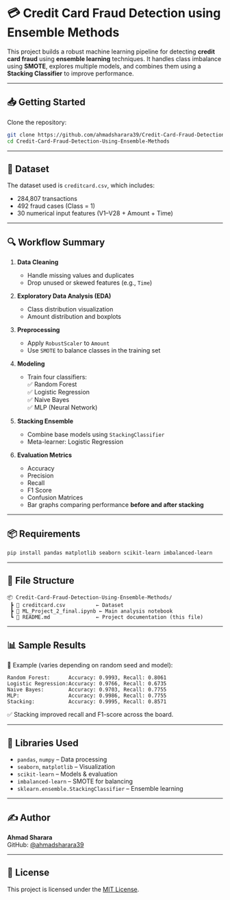 # 💳 Credit Card Fraud Detection using Ensemble Methods

This project builds a robust machine learning pipeline for detecting **credit card fraud** using **ensemble learning** techniques. It handles class imbalance using **SMOTE**, explores multiple models, and combines them using a **Stacking Classifier** to improve performance.

---

## 📥 Getting Started

Clone the repository:

```bash
git clone https://github.com/ahmadsharara39/Credit-Card-Fraud-Detection-Using-Ensemble-Methods
cd Credit-Card-Fraud-Detection-Using-Ensemble-Methods
```

---

## 📄 Dataset

The dataset used is `creditcard.csv`, which includes:

- 284,807 transactions
- 492 fraud cases (Class = 1)
- 30 numerical input features (V1–V28 + Amount + Time)

---

## 🔍 Workflow Summary

1. **Data Cleaning**  
   - Handle missing values and duplicates
   - Drop unused or skewed features (e.g., `Time`)

2. **Exploratory Data Analysis (EDA)**  
   - Class distribution visualization  
   - Amount distribution and boxplots

3. **Preprocessing**
   - Apply `RobustScaler` to `Amount`
   - Use `SMOTE` to balance classes in the training set

4. **Modeling**
   - Train four classifiers:  
     ✅ Random Forest  
     ✅ Logistic Regression  
     ✅ Naive Bayes  
     ✅ MLP (Neural Network)

5. **Stacking Ensemble**
   - Combine base models using `StackingClassifier`
   - Meta-learner: Logistic Regression

6. **Evaluation Metrics**
   - Accuracy  
   - Precision  
   - Recall  
   - F1 Score  
   - Confusion Matrices  
   - Bar graphs comparing performance **before and after stacking**

---

## 📦 Requirements

```bash
pip install pandas matplotlib seaborn scikit-learn imbalanced-learn
```

---

## 📁 File Structure

```
📦 Credit-Card-Fraud-Detection-Using-Ensemble-Methods/
 ┣ 📄 creditcard.csv          ← Dataset
 ┣ 📄 ML_Project_2_final.ipynb ← Main analysis notebook
 ┗ 📄 README.md               ← Project documentation (this file)
```

---

## 📊 Sample Results

📌 Example (varies depending on random seed and model):

```
Random Forest:      Accuracy: 0.9993, Recall: 0.8061
Logistic Regression:Accuracy: 0.9766, Recall: 0.6735
Naive Bayes:        Accuracy: 0.9703, Recall: 0.7755
MLP:                Accuracy: 0.9986, Recall: 0.7755
Stacking:           Accuracy: 0.9995, Recall: 0.8571
```

✅ Stacking improved recall and F1-score across the board.

---

## 🧠 Libraries Used

- `pandas`, `numpy` – Data processing
- `seaborn`, `matplotlib` – Visualization
- `scikit-learn` – Models & evaluation
- `imbalanced-learn` – SMOTE for balancing
- `sklearn.ensemble.StackingClassifier` – Ensemble learning

---

## ✍️ Author

**Ahmad Sharara**  
GitHub: [@ahmadsharara39](https://github.com/ahmadsharara39)

---

## 📄 License

This project is licensed under the [MIT License](https://choosealicense.com/licenses/mit/).

